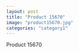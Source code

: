 ```yaml
---
layout: post
title: "Product 15670"
image: "product15670.jpg"
categories: "category1"
---
```

Product 15670

